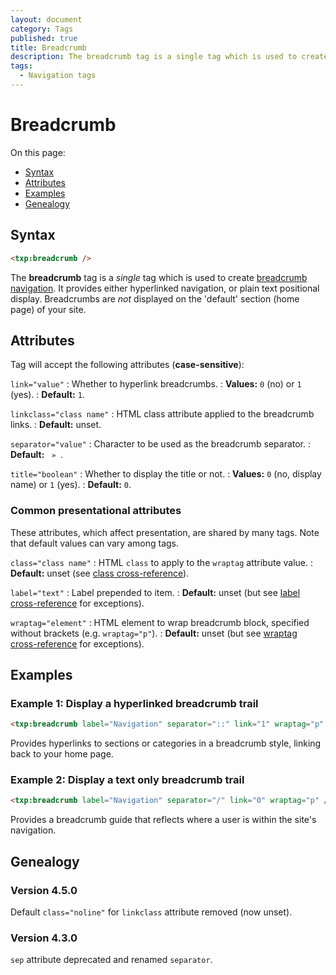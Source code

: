 ```yaml
---
layout: document
category: Tags
published: true
title: Breadcrumb
description: The breadcrumb tag is a single tag which is used to create breadcrumb navigation.
tags:
  - Navigation tags
---
```


# Breadcrumb

On this page:

* [Syntax](#syntax)
* [Attributes](#attributes)
* [Examples](#examples)
* [Genealogy](#genealogy)

## Syntax

~~~ html
<txp:breadcrumb />
~~~

The **breadcrumb** tag is a *single* tag which is used to create [breadcrumb navigation](http://en.wikipedia.org/wiki/Breadcrumb_trail). It provides either hyperlinked navigation, or plain text positional display. Breadcrumbs are *not* displayed on the 'default' section (home page) of your site.

## Attributes

Tag will accept the following attributes (**case-sensitive**):

`link="value"`
: Whether to hyperlink breadcrumbs.
: **Values:** `0` (no) or `1` (yes).
: **Default:** `1`.

`linkclass="class name"`
: HTML class attribute applied to the breadcrumb links.
: **Default:** unset.

`separator="value"`
: Character to be used as the breadcrumb separator.
: **Default:** ` » `.

`title="boolean"`
: Whether to display the title or not.
: **Values:** `0` (no, display name) or `1` (yes).
: **Default:** `0`.

### Common presentational attributes

These attributes, which affect presentation, are shared by many tags. Note that default values can vary among tags.

`class="class name"`
: HTML `class` to apply to the `wraptag` attribute value.
: **Default:** unset (see [class cross-reference](https://docs.textpattern.io/tags/tag-attributes-cross-reference#class)).

`label="text"`
: Label prepended to item.
: **Default:** unset (but see [label cross-reference](https://docs.textpattern.io/tags/tag-attributes-cross-reference#label) for exceptions).

`wraptag="element"`
: HTML element to wrap breadcrumb block, specified without brackets (e.g. `wraptag="p"`).
: **Default:** unset (but see [wraptag cross-reference](https://docs.textpattern.io/tags/tag-attributes-cross-reference#wraptag) for exceptions).

## Examples

### Example 1: Display a hyperlinked breadcrumb trail

~~~ html
<txp:breadcrumb label="Navigation" separator="::" link="1" wraptag="p" />
~~~

Provides hyperlinks to sections or categories in a breadcrumb style, linking back to your home page.

### Example 2: Display a text only breadcrumb trail

~~~ html
<txp:breadcrumb label="Navigation" separator="/" link="0" wraptag="p" />
~~~

Provides a breadcrumb guide that reflects where a user is within the site's navigation.

## Genealogy

### Version 4.5.0

Default `class="noline"` for `linkclass` attribute removed (now unset).

### Version 4.3.0

`sep` attribute deprecated and renamed `separator`.
